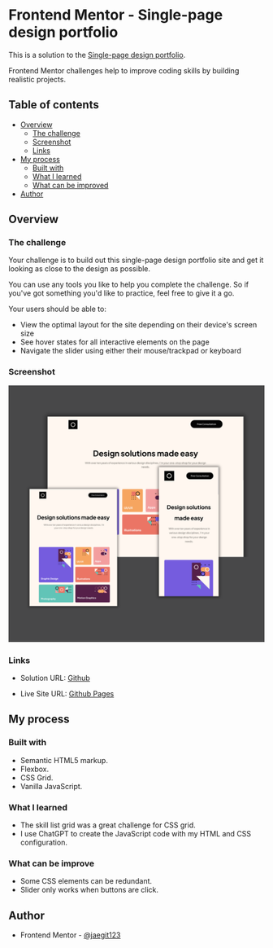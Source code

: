 # Frontend Mentor - Single-page design portfolio

This is a solution to the [Single-page design portfolio](https://www.frontendmentor.io/challenges/singlepage-design-portfolio-2MMhyhfKVo/hub). 

Frontend Mentor challenges help to improve coding skills by building realistic projects. 

## Table of contents

- [Overview](#overview)
  - [The challenge](#the-challenge)
  - [Screenshot](#screenshot)
  - [Links](#links)
- [My process](#my-process)
  - [Built with](#built-with)
  - [What I learned](#what-i-learned)
  - [What can be improved](#What-can-be-improve)
- [Author](#author)

## Overview

### The challenge

Your challenge is to build out this single-page design portfolio site and get it looking as close to the design as possible.

You can use any tools you like to help you complete the challenge. So if you've got something you'd like to practice, feel free to give it a go.

Your users should be able to:

- View the optimal layout for the site depending on their device's screen size
- See hover states for all interactive elements on the page
- Navigate the slider using either their mouse/trackpad or keyboard

### Screenshot

![](assets/assets/preview.png)

### Links

- Solution URL: [Github](https://github.com/jaedevgithub/singlePageWebsitePortfolio)

- Live Site URL: [Github Pages](https://jaedevgithub.github.io/singlePageWebsitePortfolio/)

## My process

### Built with

- Semantic HTML5 markup.
- Flexbox.
- CSS Grid.
- Vanilla JavaScript.

### What I learned

- The skill list grid was a great challenge for CSS grid.
- I use ChatGPT to create the JavaScript code with my HTML and CSS configuration.


### What can be improve

- Some CSS elements can be redundant.
- Slider only works when buttons are click.

## Author

- Frontend Mentor - [@jaegit123](https://www.frontendmentor.io/profile/jaegit123)
